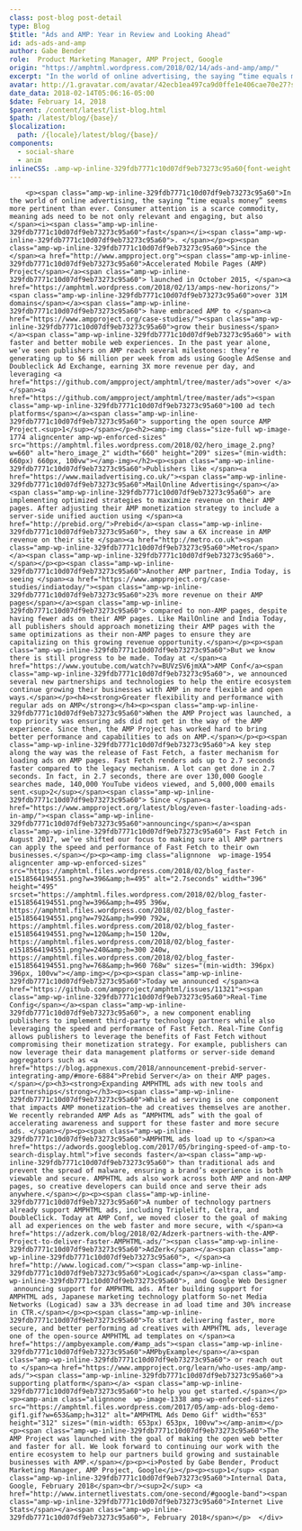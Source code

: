 ```yaml
---
class: post-blog post-detail
type: Blog
$title: "Ads and AMP: Year in Review and Looking Ahead"
id: ads-ads-and-amp
author: Gabe Bender
role:  Product Marketing Manager, AMP Project, Google
origin: "https://amphtml.wordpress.com/2018/02/14/ads-and-amp/amp/"
excerpt: "In the world of online advertising, the saying “time equals money” seems more pertinent than ever. Consumer attention is a scarce commodity, meaning ads need to be not only relevant and engaging, but also fast. Since the Accelerated Mobile Pages (AMP) Project launched in October 2015, over 31M domains have embraced AMP to grow their [&#8230;]"
avatar: http://1.gravatar.com/avatar/42ecb1ea497ca9d0ffe1e406cae70e27?s=96&d=identicon&r=G
date_data: 2018-02-14T05:06:16-05:00
$date: February 14, 2018
$parent: /content/latest/list-blog.html
$path: /latest/blog/{base}/
$localization:
  path: /{locale}/latest/blog/{base}/
components:
  - social-share
  - anim
inlineCSS: .amp-wp-inline-329fdb7771c10d07df9eb73273c95a60{font-weight:400;}
---
```


<div class="amp-wp-article-content">

		<p><span class="amp-wp-inline-329fdb7771c10d07df9eb73273c95a60">In the world of online advertising, the saying “time equals money” seems more pertinent than ever. Consumer attention is a scarce commodity, meaning ads need to be not only relevant and engaging, but also </span><i><span class="amp-wp-inline-329fdb7771c10d07df9eb73273c95a60">fast</span></i><span class="amp-wp-inline-329fdb7771c10d07df9eb73273c95a60">. </span></p><p><span class="amp-wp-inline-329fdb7771c10d07df9eb73273c95a60">Since the </span><a href="http://www.ampproject.org"><span class="amp-wp-inline-329fdb7771c10d07df9eb73273c95a60">Accelerated Mobile Pages (AMP) Project</span></a><span class="amp-wp-inline-329fdb7771c10d07df9eb73273c95a60"> launched in October 2015, </span><a href="https://amphtml.wordpress.com/2018/02/13/amps-new-horizons/"><span class="amp-wp-inline-329fdb7771c10d07df9eb73273c95a60">over 31M domains</span></a><span class="amp-wp-inline-329fdb7771c10d07df9eb73273c95a60"> have embraced AMP to </span><a href="https://www.ampproject.org/case-studies/"><span class="amp-wp-inline-329fdb7771c10d07df9eb73273c95a60">grow their business</span></a><span class="amp-wp-inline-329fdb7771c10d07df9eb73273c95a60"> with faster and better mobile web experiences. In the past year alone, we’ve seen publishers on AMP reach several milestones: they’re generating up to $6 million per week from ads using Google AdSense and Doubleclick Ad Exchange, earning 3X more revenue per day, and leveraging <a href="https://github.com/ampproject/amphtml/tree/master/ads">over </a></span><a href="https://github.com/ampproject/amphtml/tree/master/ads"><span class="amp-wp-inline-329fdb7771c10d07df9eb73273c95a60">100 ad tech platforms</span></a><span class="amp-wp-inline-329fdb7771c10d07df9eb73273c95a60"> supporting the open source AMP Project.<sup>1</sup></span></p><h2><amp-img class="size-full wp-image-1774 aligncenter amp-wp-enforced-sizes" src="https://amphtml.files.wordpress.com/2018/02/hero_image_2.png?w=660" alt="hero_image_2" width="660" height="209" sizes="(min-width: 660px) 660px, 100vw"></amp-img></h2><p><span class="amp-wp-inline-329fdb7771c10d07df9eb73273c95a60">Publishers like </span><a href="https://www.mailadvertising.co.uk/"><span class="amp-wp-inline-329fdb7771c10d07df9eb73273c95a60">MailOnline Advertising</span></a><span class="amp-wp-inline-329fdb7771c10d07df9eb73273c95a60"> are implementing optimized strategies to maximize revenue on their AMP pages. After adjusting their AMP monetization strategy to include a server-side unified auction using </span><a href="http://prebid.org/">Prebid</a><span class="amp-wp-inline-329fdb7771c10d07df9eb73273c95a60">, they saw a 6X increase in AMP revenue on their site </span><a href="http://metro.co.uk"><span class="amp-wp-inline-329fdb7771c10d07df9eb73273c95a60">Metro</span></a><span class="amp-wp-inline-329fdb7771c10d07df9eb73273c95a60">. </span></p><p><span class="amp-wp-inline-329fdb7771c10d07df9eb73273c95a60">Another AMP partner, India Today, is seeing </span><a href="https://www.ampproject.org/case-studies/indiatoday/"><span class="amp-wp-inline-329fdb7771c10d07df9eb73273c95a60">23% more revenue on their AMP pages</span></a><span class="amp-wp-inline-329fdb7771c10d07df9eb73273c95a60"> compared to non-AMP pages, despite having fewer ads on their AMP pages. Like MailOnline and India Today, all publishers should approach monetizing their AMP pages with the same optimizations as their non-AMP pages to ensure they are capitalizing on this growing revenue opportunity.</span></p><p><span class="amp-wp-inline-329fdb7771c10d07df9eb73273c95a60">But we know there is still progress to be made. Today at </span><a href="https://www.youtube.com/watch?v=BUVzSV6jmXA">AMP Conf</a><span class="amp-wp-inline-329fdb7771c10d07df9eb73273c95a60">, we announced several new partnerships and technologies to help the entire ecosystem continue growing their businesses with AMP in more flexible and open ways.</span></p><h4><strong>Greater flexibility and performance with regular ads on AMP</strong></h4><p><span class="amp-wp-inline-329fdb7771c10d07df9eb73273c95a60">When the AMP Project was launched, a top priority was ensuring ads did not get in the way of the AMP experience. Since then, the AMP Project has worked hard to bring better performance and capabilities to ads on AMP.</span></p><p><span class="amp-wp-inline-329fdb7771c10d07df9eb73273c95a60">A key step along the way was the release of Fast Fetch, a faster mechanism for loading ads on AMP pages. Fast Fetch renders ads up to 2.7 seconds faster compared to the legacy mechanism. A lot can get done in 2.7 seconds. In fact, in 2.7 seconds, there are over 130,000 Google searches made, 140,000 YouTube videos viewed, and 5,000,000 emails sent.<sup>2</sup></span><span class="amp-wp-inline-329fdb7771c10d07df9eb73273c95a60"> Since </span><a href="https://www.ampproject.org/latest/blog/even-faster-loading-ads-in-amp/"><span class="amp-wp-inline-329fdb7771c10d07df9eb73273c95a60">announcing</span></a><span class="amp-wp-inline-329fdb7771c10d07df9eb73273c95a60"> Fast Fetch in August 2017, we’ve shifted our focus to making sure all AMP partners can apply the speed and performance of Fast Fetch to their own businesses.</span></p><p><amp-img class="alignnone  wp-image-1954 aligncenter amp-wp-enforced-sizes" src="https://amphtml.files.wordpress.com/2018/02/blog_faster-e1518564194551.png?w=396&amp;h=495" alt="2.7seconds" width="396" height="495" srcset="https://amphtml.files.wordpress.com/2018/02/blog_faster-e1518564194551.png?w=396&amp;h=495 396w, https://amphtml.files.wordpress.com/2018/02/blog_faster-e1518564194551.png?w=792&amp;h=990 792w, https://amphtml.files.wordpress.com/2018/02/blog_faster-e1518564194551.png?w=120&amp;h=150 120w, https://amphtml.files.wordpress.com/2018/02/blog_faster-e1518564194551.png?w=240&amp;h=300 240w, https://amphtml.files.wordpress.com/2018/02/blog_faster-e1518564194551.png?w=768&amp;h=960 768w" sizes="(min-width: 396px) 396px, 100vw"></amp-img></p><p><span class="amp-wp-inline-329fdb7771c10d07df9eb73273c95a60">Today we announced </span><a href="https://github.com/ampproject/amphtml/issues/11321"><span class="amp-wp-inline-329fdb7771c10d07df9eb73273c95a60">Real-Time Config</span></a><span class="amp-wp-inline-329fdb7771c10d07df9eb73273c95a60">, a new component enabling publishers to implement third-party technology partners while also leveraging the speed and performance of Fast Fetch. Real-Time Config allows publishers to leverage the benefits of Fast Fetch without compromising their monetization strategy. For example, publishers can now leverage their data management platforms or server-side demand aggregators such as <a href="https://blog.appnexus.com/2018/announcement-prebid-server-integrating-amp/#more-6884">Prebid Server</a> on their AMP pages. </span></p><h3><strong>Expanding AMPHTML ads with new tools and partnerships</strong></h3><p><span class="amp-wp-inline-329fdb7771c10d07df9eb73273c95a60">While ad serving is one component that impacts AMP monetization—the ad creatives themselves are another. We recently rebranded AMP Ads as “AMPHTML ads” with the goal of accelerating awareness and support for these faster and more secure ads. </span></p><p><span class="amp-wp-inline-329fdb7771c10d07df9eb73273c95a60">AMPHTML ads load up to </span><a href="https://adwords.googleblog.com/2017/05/bringing-speed-of-amp-to-search-display.html">five seconds faster</a><span class="amp-wp-inline-329fdb7771c10d07df9eb73273c95a60"> than traditional ads and prevent the spread of malware, ensuring a brand’s experience is both viewable and secure. AMPHTML ads also work across both AMP and non-AMP pages, so creative developers can build once and serve their ads anywhere.</span></p><p><span class="amp-wp-inline-329fdb7771c10d07df9eb73273c95a60">A number of technology partners already support AMPHTML ads, including Triplelift, Celtra, and DoubleClick. Today at AMP Conf, we moved closer to the goal of making all ad experiences on the web faster and more secure, with </span><a href="https://adzerk.com/blog/2018/02/Adzerk-partners-with-the-AMP-Project-to-deliver-faster-AMPHTML-ads/"><span class="amp-wp-inline-329fdb7771c10d07df9eb73273c95a60">AdZerk</span></a><span class="amp-wp-inline-329fdb7771c10d07df9eb73273c95a60">, </span><a href="http://www.logicad.com/"><span class="amp-wp-inline-329fdb7771c10d07df9eb73273c95a60">Logicad</span></a><span class="amp-wp-inline-329fdb7771c10d07df9eb73273c95a60">, and Google Web Designer  announcing support for AMPHTML ads. After building support for AMPHTML ads, Japanese marketing technology platform So-net Media Networks (Logicad) saw a 33% decrease in ad load time and 30% increase in CTR.</span></p><p><span class="amp-wp-inline-329fdb7771c10d07df9eb73273c95a60">To start delivering faster, more secure, and better performing ad creatives with AMPHTML ads, leverage one of the open-source AMPHTML ad templates on </span><a href="https://ampbyexample.com/#amp_ads"><span class="amp-wp-inline-329fdb7771c10d07df9eb73273c95a60">AMPbyExample</span></a><span class="amp-wp-inline-329fdb7771c10d07df9eb73273c95a60"> or reach out to </span><a href="https://www.ampproject.org/learn/who-uses-amp/amp-ads/"><span class="amp-wp-inline-329fdb7771c10d07df9eb73273c95a60">a supporting platform</span></a> <span class="amp-wp-inline-329fdb7771c10d07df9eb73273c95a60">to help you get started.</span></p><p><amp-anim class="alignnone  wp-image-1338 amp-wp-enforced-sizes" src="https://amphtml.files.wordpress.com/2017/05/amp-ads-blog-demo-gif1.gif?w=653&amp;h=312" alt="AMPHTML Ads Demo Gif" width="653" height="312" sizes="(min-width: 653px) 653px, 100vw"></amp-anim></p><p><span class="amp-wp-inline-329fdb7771c10d07df9eb73273c95a60">The AMP Project was launched with the goal of making the open web better and faster for all. We look forward to continuing our work with the entire ecosystem to help our partners build growing and sustainable businesses with AMP.</span></p><p><i>Posted by Gabe Bender, Product Marketing Manager, AMP Project, Google</i></p><p><sup>1</sup> <span class="amp-wp-inline-329fdb7771c10d07df9eb73273c95a60">Internal Data, Google, February 2018</span><br/><sup>2</sup> <a href="http://www.internetlivestats.com/one-second/#google-band"><span class="amp-wp-inline-329fdb7771c10d07df9eb73273c95a60">Internet Live Stats</span></a><span class="amp-wp-inline-329fdb7771c10d07df9eb73273c95a60">, February 2018</span></p>	</div>

	

</div>

